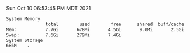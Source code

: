 Sun Oct 10 06:53:45 PM MDT 2021
```bash
System Memory
               total        used        free      shared  buff/cache   available
Mem:           7.7Gi       678Mi       4.5Gi       9.0Mi       2.5Gi       6.7Gi
Swap:          7.6Gi       279Mi       7.4Gi
System Storage
686M	.
```
